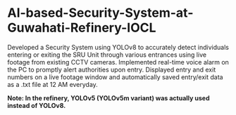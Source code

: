 # AI-based-Security-System-at-Guwahati-Refinery-IOCL
Developed a Security System using YOLOv8 to accurately detect individuals entering or exiting the SRU Unit through various entrances using live footage from existing CCTV cameras. Implemented real-time voice alarm on the PC to promptly alert authorities upon entry. Displayed entry and exit numbers on a live footage window and automatically saved entry/exit data as a .txt file at 12 AM everyday.

**Note: In the refinery, YOLOv5 (YOLOv5m variant) was actually used instead of YOLOv8.**
